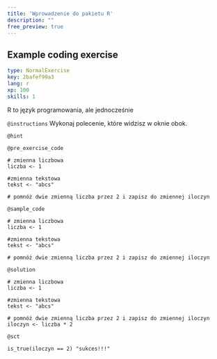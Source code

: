 ```yaml
---
title: 'Wprowadzenie do pakietu R'
description: ""
free_preview: true
---
```


## Example coding exercise

```yaml
type: NormalExercise
key: 2bafef99a3
lang: r
xp: 100
skills: 1
```

R to język programowania, ale jednocześnie 

`@instructions`
Wykonaj polecenie, które widzisz w oknie obok.

`@hint`


`@pre_exercise_code`
```{r}
# zmienna liczbowa 
liczba <- 1

#zmienna tekstowa
tekst <- "abcs"

# pomnóż dwie zmienną liczba przez 2 i zapisz do zmiennej iloczyn
```

`@sample_code`
```{r}
# zmienna liczbowa 
liczba <- 1

#zmienna tekstowa
tekst <- "abcs"

# pomnóż dwie zmienną liczba przez 2 i zapisz do zmiennej iloczyn

```

`@solution`
```{r}
# zmienna liczbowa 
liczba <- 1

#zmienna tekstowa
tekst <- "abcs"

# pomnóż dwie zmienną liczba przez 2 i zapisz do zmiennej iloczyn
iloczyn <- liczba * 2
```

`@sct`
```{r}
is_true(iloczyn == 2) "sukces!!!"
```
